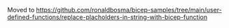 Moved to https://github.com/ronaldbosma/bicep-samples/tree/main/user-defined-functions/replace-placholders-in-string-with-bicep-function